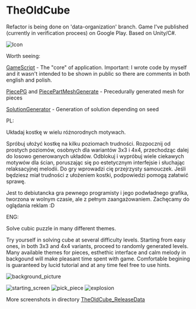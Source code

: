 # TheOldCube
Refactor is being done on 'data-organization' branch.
Game I've published (currently in verification procees) on Google Play. Based on Unity/C#.

![Icon](https://github.com/DDaarcon/TheOldCube/blob/main/TheOldCube_ReleaseData/miniaturka_official_cropped_512.png)

Worth seeing:

[GameScript](https://github.com/DDaarcon/TheOldCube/blob/main/Assets/Scripts/GameScript.cs) - 
The "core" of application. Important: I wrote code by myself and it wasn't intended to be shown in public so there are comments in both english and polish.

[PiecePG](https://github.com/DDaarcon/TheOldCube/blob/main/Assets/Scripts/PiecePG.cs) and [PiecePartMeshGenerate](https://github.com/DDaarcon/TheOldCube/blob/main/Assets/Scripts/PiecePartMeshGenerate.cs) - 
Precedurally generated mesh for pieces

[SolutionGenerator](https://github.com/DDaarcon/TheOldCube/blob/main/Assets/Scripts/SolutionGenerator.cs) - 
Generation of solution depending on seed

PL:

Układaj kostkę w wielu różnorodnych motywach.

Spróbuj ułożyć kostkę na kilku poziomach trudności. Rozpocznij od prostych poziomów, osobnych dla wariantów 3x3 i 4x4, przechodząc dalej do losowo generowanych układów. Odblokuj i wypróbuj wiele ciekawych motywów dla ścian, poruszając się po estetycznym interfejsie i słuchając relaksacyjnej melodii. Do gry wprowadzi cię przejrzysty samouczek. Jeśli będziesz miał trudności z ułożeniem kostki, podpowiedzi pomogą załatwić sprawę.

Jest to debiutancka gra pewnego programisty i jego podwładnego grafika, tworzona w wolnym czasie, ale z pełnym zaangażowaniem. Zachęcamy do oglądania reklam :D

ENG:

Solve cubic puzzle in many different themes.

Try yourself in solving cube at several difficulty levels. Starting from easy ones, in both 3x3 and 4x4 variants, proceed to randomly generated levels. Many available themes for pieces, esthethic interface and calm melody in backgound will make pleasant time spent with game. Comfortable begining is guaranteed by lucid tutorial and at any time feel free to use hints.

![background_picture](https://github.com/DDaarcon/TheOldCube/blob/main/TheOldCube_ReleaseData/zdj_w_tle.png)

![starting_screen](https://github.com/DDaarcon/TheOldCube/blob/main/TheOldCube_ReleaseData/starting_screen.png)
![pick_piece](https://github.com/DDaarcon/TheOldCube/blob/main/TheOldCube_ReleaseData/pick_piece_instruction.png)
![explosion](https://github.com/DDaarcon/TheOldCube/blob/main/TheOldCube_ReleaseData/explosion.png)

More screenshots in directory [TheOldCube_ReleaseData](https://github.com/DDaarcon/TheOldCube/blob/main/TheOldCube_ReleaseData/)

